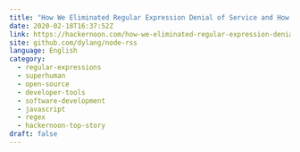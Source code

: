 ```yaml
---
title: "How We Eliminated Regular Expression Denial of Service and How You Can Too"
date: 2020-02-18T16:37:52Z
link: https://hackernoon.com/how-we-eliminated-regular-expression-denial-of-service-and-how-you-can-too-2174370w?source=rss&utm_medium=RSS&utm_source=news.12bit.vn
site: github.com/dylang/node-rss
language: English
category:
  - regular-expressions
  - superhuman
  - open-source
  - developer-tools
  - software-development
  - javascript
  - regex
  - hackernoon-top-story
draft: false
---
```

